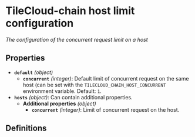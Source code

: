 # TileCloud-chain host limit configuration

_The configuration of the concurrent request limit on a host_

## Properties

- <a id="properties/default"></a>**`default`** _(object)_
  - <a id="properties/default/properties/concurrent"></a>**`concurrent`** _(integer)_: Default limit of concurrent request on the same host (can be set with the `TILECLOUD_CHAIN_HOST_CONCURRENT` environment variable. Default: `1`.
- <a id="properties/hosts"></a>**`hosts`** _(object)_: Can contain additional properties.
  - <a id="properties/hosts/additionalProperties"></a>**Additional properties** _(object)_
    - <a id="properties/hosts/additionalProperties/properties/concurrent"></a>**`concurrent`** _(integer)_: Limit of concurrent request on the host.

## Definitions

